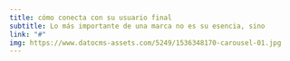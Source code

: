 ```yaml
---
title: cómo conecta con su usuario final
subtitle: Lo más importante de una marca no es su esencia, sino
link: "#"
img: https://www.datocms-assets.com/5249/1536348170-carousel-01.jpg
---
```


